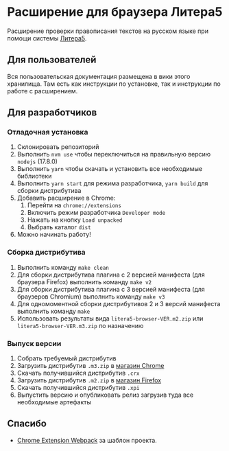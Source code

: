 Расширение для браузера Литера5
===============================

Расширение проверки правописания текстов на русском языке при помощи системы [Литера5](https://litera5.ru).

Для пользователей
-----------------

Вся пользовательская документация размещена в вики этого хранилища. Там есть как инструкции по установке, так и инструкции по работе с расширением.

Для разработчиков
-----------------

### Отладочная установка

1. Склонировать репозиторий
2. Выполнить `nvm use` чтобы переключиться на правильную версию `nodejs` (17.8.0)
2. Выполнить `yarn` чтобы скачать и установить все необходимые библиотеки
3. Выполнить `yarn start` для режима разработчика, `yarn build` для сборки дистрибутива
4. Добавить расширение в Chrome:
   1. Перейти на `chrome://extensions`
   2. Включить режим разработчика `Developer mode`
   3. Нажать на кнопку `Load unpacked`
   4. Выбрать каталог `dist`
5. Можно начинать работу!

### Сборка дистрибутива

1. Выполнить команду `make clean`
2. Для сборки дистрибутива плагина с 2 версией манифеста (для браузера Firefox) выполнить команду `make v2`
3. Для сборки дистрибутива плагина с 3 версией манифеста (для браузеров Chromium) выполнить команду `make v3`
4. Для одномоментной сборки дистрибутивов 2 и 3 версий манифеста выполнить команду `make`
5. Использовать результаты вида `litera5-browser-VER.m2.zip` или `litera5-browser-VER.m3.zip` по назначению 

### Выпуск версии

1. Собрать требуемый дистрибутив
2. Загрузить дистрибутив `.m3.zip` в [магазин Chrome](https://chrome.google.com/u/1/webstore/devconsole/)
3. Скачать получившийся дистрибутив `.crx`
4. Загрузить дистрибутив `.m2.zip` в [магазин Firefox](https://addons.mozilla.org/ru/developers/)
5. Скачать получившийся дистрибутив `.xpi`
6. Выпустить версию и опубликовать релиз загрузив туда все необходимые артефакты 

Спасибо
-------

- [Chrome Extension Webpack](https://github.com/sszczep/chrome-extension-webpack) за шаблон проекта.
